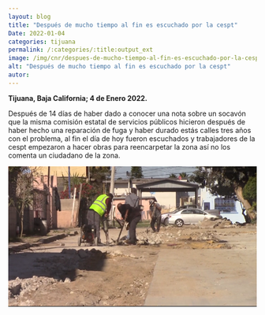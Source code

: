 ```yaml
---
layout: blog
title: "Después de mucho tiempo al fin es escuchado por la cespt"
Date: 2022-01-04
categories: tijuana
permalink: /:categories/:title:output_ext
image: /img/cnr/despues-de-mucho-tiempo-al-fin-es-escuchado-por-la-cespt.png
alt: "Después de mucho tiempo al fin es escuchado por la cespt"
autor:
---
```


**Tijuana, Baja California; 4 de Enero 2022.** 

Después de 14 días de haber dado a conocer una nota sobre un socavón que la misma comisión estatal de servicios públicos hicieron después de haber hecho una reparación de fuga y haber durado estás calles tres años con el problema, al fin el día de hoy fueron escuchados y trabajadores de la cespt empezaron a hacer obras  para reencarpetar la zona así no los comenta un ciudadano de la zona. 

<div id="carouselExampleSlidesOnly" class="carousel slide" data-ride="carousel">
  <div class="carousel-inner">
    <div class="carousel-item active">
       <img class="d-block w-100" src="/img/cnr/despues-de-mucho-tiempo-al-fin-es-escuchado-por-la-cespt.png" loading="lazy"  alt="Después de mucho tiempo al fin es escuchado por la cespt">
    </div>
  </div>
</div>